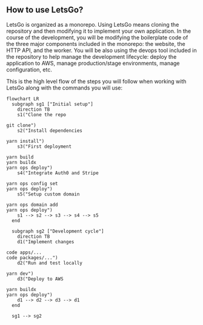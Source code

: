 ## How to use LetsGo?

LetsGo is organized as a monorepo. Using LetsGo means cloning the repository and then modifying it to implement your own application. In the course of the development, you will be modifying the boilerplate code of the three major components included in the monorepo: the website, the HTTP API, and the worker. You will be also using the devops tool included in the repository to help manage the development lifecycle: deploy the application to AWS, manage production/stage environments, manage configuration, etc.

This is the high level flow of the steps you will follow when working with LetsGo along with the commands you will use:

```mermaid
flowchart LR
  subgraph sg1 ["Initial setup"]
    direction TB
    s1("Clone the repo

git clone")
    s2("Install dependencies

yarn install")
    s3("First deployment

yarn build
yarn buildx
yarn ops deploy")
    s4("Integrate Auth0 and Stripe

yarn ops config set
yarn ops deploy")
    s5("Setup custom domain

yarn ops domain add
yarn ops deploy")
    s1 --> s2 --> s3 --> s4 --> s5
  end

  subgraph sg2 ["Development cycle"]
    direction TB
    d1("Implement changes

code apps/...
code packages/...")
    d2("Run and test locally

yarn dev")
    d3("Deploy to AWS

yarn buildx
yarn ops deploy")
    d1 --> d2 --> d3 --> d1
  end

  sg1 --> sg2
```

